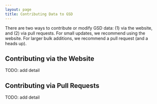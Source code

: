 ```yaml
---
layout: page
title: Contributing Data to GSD
---
```


There are two ways to contribute or modify GSD data: 
(1) via the website, and
(2) via pull requests.
For small updates, we recommend using the website.
For larger bulk additions, we recommend a pull request (and a heads up).

## Contributing via the Website

TODO: add detail

## Contributing via Pull Requests

TODO: add detail
